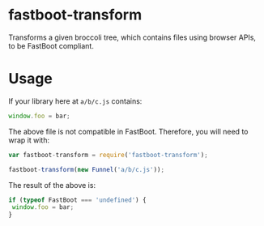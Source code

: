 # fastboot-transform
Transforms a given broccoli tree, which contains files using browser APIs, to be FastBoot compliant.

# Usage
If your library here at `a/b/c.js` contains:
```js
window.foo = bar;
```

The above file is not compatible in FastBoot. Therefore, you will need to wrap it with:

```js
var fastboot-transform = require('fastboot-transform');

fastboot-transform(new Funnel('a/b/c.js'));
```

The result of the above is:
```js
if (typeof FastBoot === 'undefined') {
 window.foo = bar;
}
```
